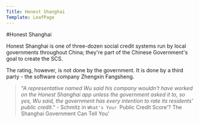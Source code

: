 ```yaml
---
Title: Honest Shanghai
Template: LeafPage
---
```


#Honest Shanghai

Honest Shanghai is one of three-dozen social credit systems run by local governments throughout China; they're part of the Chinese Government's goal to create the SCS. 

The rating, however, is not done by the government. It is done by a third party - the software company Zhengxin Fangsheng. 

>*"A representative named Wu said his company wouldn't have worked on the Honest Shanghai app unless the government asked it to, so yes, Wu said, the government has every intention to rate its residents' public credit."*  - Schmitz in `What's Your `Public Credit Score'? The Shanghai Government Can Tell You'
